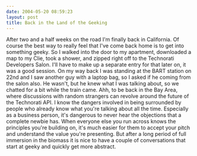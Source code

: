 ```yaml
---
date: 2004-05-20 08:59:23
layout: post
title: Back in the Land of the Geeking
---
```


After two and a half weeks on the road I'm finally back in California. Of course the best way to really feel that I've come back home is to get into something geeky. So I walked into the door to my apartment, downloaded a map to my Clie, took a shower, and zipped right off to the Technorati Developers Salon. I'll have to make up a separate entry for that later on, it was a good session. On my way back I was standing at the BART station on 22nd and I saw another guy with a laptop bag, so I asked if he coming from the salon also. He wasn't, but he knew what I was talking about, so we chatted for a bit while the train came. Ahh, to be back in the Bay Area, where discussions with random strangers can revolve around the future of the Technorati API. I know the dangers involved in being surrounded by people who already know what you're talking about all the time. Especially as a business person, it's dangerous to never hear the objections that a complete newbie has. When everyone else you run across knows the principles you're building on, it's much easier for them to accept your pitch and understand the value you're presenting. But after a long period of full immersion in the biomass it is nice to have a couple of conversations that start at geeky and quickly get more abstract.
